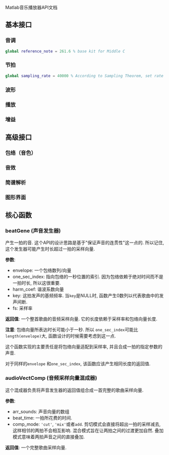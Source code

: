Matlab音乐播放器API文档
## 基本接口
### 音调

```matlab
global reference_note = 261.6 % base kit for Middle C
```



### 节拍

```matlab
global sampling_rate = 40000 % According to Sampling Theorem, set rate with 2*20k
```



### 波形

### 播放
### 增益

## 高级接口

### 包络（音色）

### 音效

### 简谱解析

### 图形界面







## 核心函数

### beatGene (声音发生器)

产生一拍的音. 这个API的设计思路是基于"保证声音的连贯性"这一点的. 所以记住, 这个发生器可能产生时长超过一拍的采样向量.

**参数**:

- envelope: 一个包络数列/向量
- one_sec_index: 指向包络的一秒位置的索引. 因为包络依赖于绝对时间而不是一拍时长, 所以这很重要.
- harm_coef: 谐波系数向量
- key: 这拍发声的基频频率. 当`key`是NULL时, 函数产生0数列以代表歌曲中的发声间断.
- fs: 采样率

**返回值**: 一个整首歌曲的音频采样向量. 它的长度依赖于采样率和包络向量长度.

**注意**: 包络向量所表达时长可能小于一秒. 所以 `one_sec_index`可能比`length(envelope)`大, 函数设计的时候需要考虑到这一点.



这个函数实现的主要责任是将包络向量适配到采样率, 并且合成一拍的指定参数的声音.

对于同样的`envelope` 和`one_sec_index`, 该函数应该产生相同长度的返回值.

### audioVectComp (音频采样向量混成器)

这个混成器负责将声音发生器的返回值组合成一首完整的歌曲采样向量.

**参数**:

- arr_sounds: 声音向量的数组
- beat_time: 一拍所花费的时间.
- comp_mode:  `'cut'`, `'mix'`或者`add`. 剪切模式会直接将超出一拍的采样减去, 这样相邻的两拍不会相互影响. 混合模式旨在让两拍之间的过渡更加自然. 叠加模式意味着两拍声音之间的直接叠加.

**返回值**: 一个完整歌曲采样向量.

